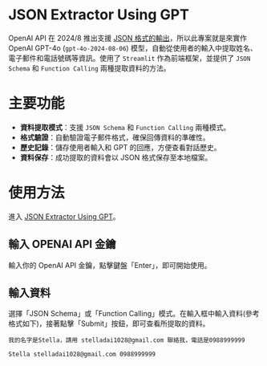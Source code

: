 # JSON Extractor Using GPT

OpenAI API 在 2024/8 推出支援 [JSON 格式的輸出](https://openai.com/index/introducing-structured-outputs-in-the-api/)，所以此專案就是來實作 OpenAI GPT-4o (`gpt-4o-2024-08-06`) 模型，自動從使用者的輸入中提取姓名、電子郵件和電話號碼等資訊。使用了 `Streamlit` 作為前端框架，並提供了 `JSON Schema` 和 `Function Calling` 兩種提取資料的方法。

# 主要功能
- **資料提取模式**：支援 `JSON Schema` 和 `Function Calling` 兩種模式。
- **格式驗證**：自動驗證電子郵件格式，確保回傳資料的準確性。
- **歷史記錄**：儲存使用者輸入和 GPT 的回應，方便查看對話歷史。
- **資料保存**：成功提取的資料會以 JSON 格式保存至本地檔案。

# 使用方法
進入 [JSON Extractor Using GPT](https://gpt-json-extractor.streamlit.app/)。

## 輸入 OPENAI API 金鑰
輸入你的 OpenAI API 金鑰，點擊鍵盤「Enter」，即可開始使用。

## 輸入資料
選擇「JSON Schema」或「Function Calling」模式。在輸入框中輸入資料(參考格式如下)，接著點擊「Submit」按鈕，即可查看所提取的資料。
```
我的名字是Stella，請用 stelladai1028@gmail.com 聯絡我，電話是0988999999
```
```
Stella stelladai1028@gmail.com 0988999999
```
